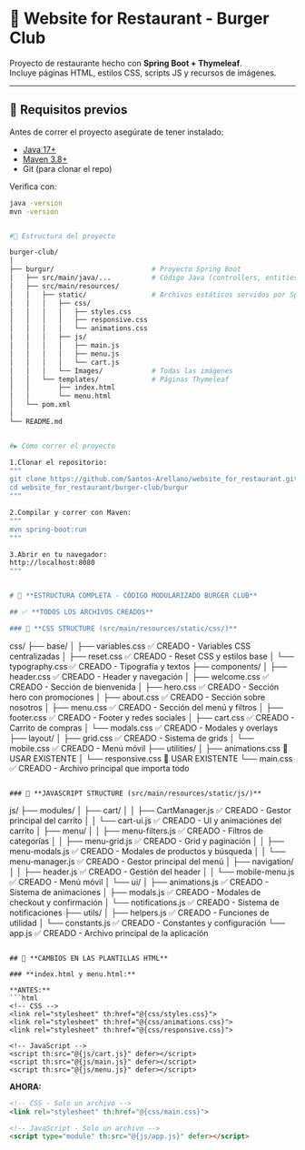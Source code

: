 # 🍔 Website for Restaurant - Burger Club

Proyecto de restaurante hecho con **Spring Boot + Thymeleaf**.  
Incluye páginas HTML, estilos CSS, scripts JS y recursos de imágenes.

---

## 🚀 Requisitos previos

Antes de correr el proyecto asegúrate de tener instalado:

- [Java 17+](https://adoptium.net/)  
- [Maven 3.8+](https://maven.apache.org/)  
- Git (para clonar el repo)

Verifica con:

```bash
java -version
mvn -version


#📂 Estructura del proyecto

burger-club/
│
├── burgur/                        # Proyecto Spring Boot
│   ├── src/main/java/...          # Código Java (controllers, entities, etc.)
│   ├── src/main/resources/
│   │   ├── static/                # Archivos estáticos servidos por Spring Boot
│   │   │   ├── css/
│   │   │   │   ├── styles.css
│   │   │   │   ├── responsive.css
│   │   │   │   └── animations.css
│   │   │   ├── js/
│   │   │   │   ├── main.js
│   │   │   │   ├── menu.js
│   │   │   │   └── cart.js
│   │   │   └── Images/            # Todas las imágenes
│   │   └── templates/             # Páginas Thymeleaf
│   │       ├── index.html
│   │       └── menu.html
│   └── pom.xml
│
└── README.md


#▶️ Cómo correr el proyecto

1.Clonar el repositorio:
"""
git clone https://github.com/Santos-Arellano/website_for_restaurant.git
cd website_for_restaurant/burger-club/burgur
"""

2.Compilar y correr con Maven:
"""
mvn spring-boot:run
"""

3.Abrir en tu navegador:
http://localhost:8080
"""


# 🍔 **ESTRUCTURA COMPLETA - CÓDIGO MODULARIZADO BURGER CLUB**

## ✅ **TODOS LOS ARCHIVOS CREADOS**

### 📁 **CSS STRUCTURE (src/main/resources/static/css/)**

```
css/
├── base/
│   ├── variables.css           ✅ CREADO - Variables CSS centralizadas
│   ├── reset.css              ✅ CREADO - Reset CSS y estilos base
│   └── typography.css         ✅ CREADO - Tipografía y textos
├── components/
│   ├── header.css             ✅ CREADO - Header y navegación
│   ├── welcome.css            ✅ CREADO - Sección de bienvenida
│   ├── hero.css               ✅ CREADO - Sección hero con promociones
│   ├── about.css              ✅ CREADO - Sección sobre nosotros
│   ├── menu.css               ✅ CREADO - Sección del menú y filtros
│   ├── footer.css             ✅ CREADO - Footer y redes sociales
│   ├── cart.css               ✅ CREADO - Carrito de compras
│   └── modals.css             ✅ CREADO - Modales y overlays
├── layout/
│   ├── grid.css               ✅ CREADO - Sistema de grids
│   └── mobile.css             ✅ CREADO - Menú móvil
├── utilities/
│   ├── animations.css         📁 USAR EXISTENTE
│   └── responsive.css         📁 USAR EXISTENTE
└── main.css                   ✅ CREADO - Archivo principal que importa todo
```

### 📁 **JAVASCRIPT STRUCTURE (src/main/resources/static/js/)**

```
js/
├── modules/
│   ├── cart/
│   │   ├── CartManager.js     ✅ CREADO - Gestor principal del carrito
│   │   └── cart-ui.js         ✅ CREADO - UI y animaciones del carrito
│   ├── menu/
│   │   ├── menu-filters.js    ✅ CREADO - Filtros de categorías
│   │   ├── menu-grid.js       ✅ CREADO - Grid y paginación
│   │   ├── menu-modals.js     ✅ CREADO - Modales de productos y búsqueda
│   │   └── menu-manager.js    ✅ CREADO - Gestor principal del menú
│   ├── navigation/
│   │   ├── header.js          ✅ CREADO - Gestión del header
│   │   └── mobile-menu.js     ✅ CREADO - Menú móvil
│   └── ui/
│       ├── animations.js      ✅ CREADO - Sistema de animaciones
│       ├── modals.js          ✅ CREADO - Modales de checkout y confirmación
│       └── notifications.js   ✅ CREADO - Sistema de notificaciones
├── utils/
│   ├── helpers.js             ✅ CREADO - Funciones de utilidad
│   └── constants.js           ✅ CREADO - Constantes y configuración
└── app.js                     ✅ CREADO - Archivo principal de la aplicación
```

## 🔧 **CAMBIOS EN LAS PLANTILLAS HTML**

### **index.html y menu.html:**

**ANTES:**
```html
<!-- CSS -->
<link rel="stylesheet" th:href="@{css/styles.css}">
<link rel="stylesheet" th:href="@{css/animations.css}">
<link rel="stylesheet" th:href="@{css/responsive.css}">

<!-- JavaScript -->
<script th:src="@{js/cart.js}" defer></script>
<script th:src="@{js/main.js}" defer></script>
<script th:src="@{js/menu.js}" defer></script>
```

**AHORA:**
```html
<!-- CSS - Solo un archivo -->
<link rel="stylesheet" th:href="@{css/main.css}">

<!-- JavaScript - Solo un archivo -->
<script type="module" th:src="@{js/app.js}" defer></script>